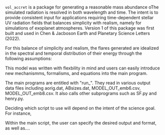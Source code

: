 `vol_accret` is a package for generating a reasonable mass abundance  oThe simulated radiation is resolved in both wavelength and time. The intent is to provide consistent input for applications requiring time-dependent stellar UV radiation fields that balances simplicity with realism, namely for simulations of exoplanet atmospheres. Version 1 of this package was first built and used in Chen & Jacboson Earth and Planetary Science Letters (2022).

For this balance of simplicity and realism, the flares generated are idealized in the spectral and temporal distribution of their energy through the following assumptions:

This model was written with flexbility in mind and users can easily introduce new mechanismms, formalisms, and equations into the main program.

The main programs are entitled with "run_". They read in various output data files including aorig.dat, ABsizes.dat, MODEL_OUT_emb6.csv, MODEL_OUT_emb8.csv. It also calls other subprograms such as SF.py and henry.py. 


Deciding which script to use will depend on the intent of the science goal. For instance, 


Within the main script, the user can specify the desired output and format, as well as....
